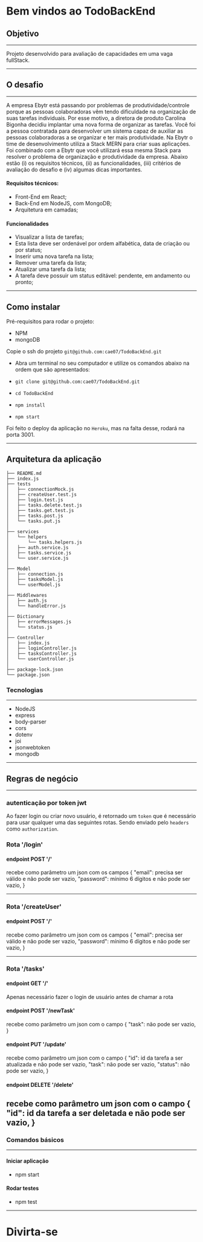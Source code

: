 # Bem vindos ao TodoBackEnd

## Objetivo

---

Projeto desenvolvido para avaliação de capacidades em uma vaga fullStack.

---

## O desafio

---

A empresa Ebytr está passando por problemas de produtividade/controle porque as pessoas colaboradoras vêm tendo dificuldade na organização de suas tarefas individuais. Por esse motivo, a diretora de produto Carolina Bigonha decidiu implantar uma nova forma de organizar as tarefas.
Você foi a pessoa contratada para desenvolver um sistema capaz de auxiliar as pessoas colaboradoras a se organizar e ter mais produtividade.
Na Ebytr o time de desenvolvimento utiliza a Stack MERN para criar suas aplicações. Foi combinado com a Ebytr que você utilizará essa mesma Stack para resolver o problema de organização e produtividade da empresa.
Abaixo estão (i) os requisitos técnicos, (ii) as funcionalidades, (iii) critérios de avaliação do desafio e (iv) algumas dicas importantes.

#### Requisitos técnicos:

- Front-End em React;
- Back-End em NodeJS, com MongoDB;
- Arquitetura em camadas;

#### Funcionalidades

- Visualizar a lista de tarefas;
- Esta lista deve ser ordenável por ordem alfabética, data de criação ou por status;
- Inserir uma nova tarefa na lista;
- Remover uma tarefa da lista;
- Atualizar uma tarefa da lista;
- A tarefa deve possuir um status editável: pendente, em andamento ou pronto;

---

## Como instalar

Pré-requisitos para rodar o projeto:
- NPM
- mongoDB

Copie o ssh do projeto `git@github.com:cae07/TodoBackEnd.git`

* Abra um terminal no seu computador e utilize os comandos abaixo na ordem que são apresentados:

* `git clone git@github.com:cae07/TodoBackEnd.git`
* `cd TodoBackEnd`
* `npm install`
* `npm start`

Foi feito o deploy da aplicação no `Heroku`, mas na falta desse, rodará na porta 3001.

---

## Arquitetura da aplicação

```
├── README.md
├── index.js
├── tests
│   ├── connectionMock.js
│   ├── createUser.test.js
│   ├── login.test.js
│   ├── tasks.delete.test.js
│   ├── tasks.get.test.js
│   ├── tasks.post.js
│   └── tasks.put.js
│
├── services
│   └── helpers
│       └── tasks.helpers.js
│   ├── auth.service.js
│   ├── tasks.service.js
│   └── user.service.js
│
├── Model
│   ├── connection.js
│   ├── tasksModel.js
│   └── userModel.js
│
├── Middlewares
│   ├── auth.js
│   └── handleError.js
│
├── Dictionary
│   ├── errorMessages.js
│   └── status.js
│
├── Controller
│   ├── index.js
│   ├── loginController.js
│   ├── tasksController.js
│   └── userController.js
│
├── package-lock.json
└── package.json

```

### Tecnologias

---

* NodeJS
* express
* body-parser
* cors
* dotenv
* joi
* jsonwebtoken
* mongodb

---

## Regras de negócio

---

### autenticação por token jwt

Ao fazer login ou criar novo usuário, é retornado um `token` que é necessário para usar qualquer uma das seguintes rotas. Sendo enviado pelo `headers` como `authorization`.

### Rota '/login'
#### endpoint POST '/'

recebe como parâmetro um json com os campos
{
  "email": precisa ser válido e não pode ser vazio,
  "password": mínimo 6 dígitos e não pode ser vazio,
}

---

### Rota '/createUser'
#### endpoint POST '/'

recebe como parâmetro um json com os campos
{
  "email": precisa ser válido e não pode ser vazio,
  "password": mínimo 6 dígitos e não pode ser vazio,
}

---

### Rota '/tasks'
#### endpoint GET '/'

Apenas necessário fazer o login de usuário antes de chamar a rota

#### endpoint POST '/newTask'

recebe como parâmetro um json com o campo
{
  "task": não pode ser vazio,
}

#### endpoint PUT '/update'

recebe como parâmetro um json com o campo
{
  "id": id da tarefa a ser atualizada e não pode ser vazio,
  "task": não pode ser vazio,
  "status": não pode ser vazio,
}

#### endpoint DELETE '/delete'

recebe como parâmetro um json com o campo
{
  "id": id da tarefa a ser deletada e não pode ser vazio,
}
---

### Comandos básicos

---

#### Iniciar aplicação
- npm start

#### Rodar testes
- npm test

---

# Divirta-se

